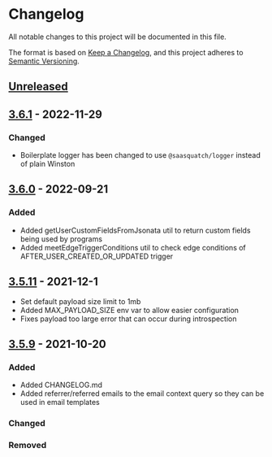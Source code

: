 # Changelog

All notable changes to this project will be documented in this file.

The format is based on [Keep a Changelog](https://keepachangelog.com/en/1.0.0/),
and this project adheres to [Semantic Versioning](https://semver.org/spec/v2.0.0.html).

## [Unreleased]

## [3.6.1] - 2022-11-29

### Changed

- Boilerplate logger has been changed to use `@saasquatch/logger` instead of plain
  Winston

## [3.6.0] - 2022-09-21

### Added

- Added getUserCustomFieldsFromJsonata util to return custom fields being used by programs
- Added meetEdgeTriggerConditions util to check edge conditions of AFTER_USER_CREATED_OR_UPDATED trigger

## [3.5.11] - 2021-12-1

- Set default payload size limit to 1mb
- Added MAX_PAYLOAD_SIZE env var to allow easier configuration
- Fixes payload too large error that can occur during introspection

## [3.5.9] - 2021-10-20

### Added

- Added CHANGELOG.md
- Added referrer/referred emails to the email context query so they can be used in email templates

### Changed

### Removed

[unreleased]: https://github.com/saasquatch/program-tools/compare/%40saasquatch/program-boilerplate%403.6.1...HEAD
[3.6.1]: https://github.com/saasquatch/program-tools/releases/tag/%40saasquatch/program-boilerplate%403.6.1
[3.6.0]: https://github.com/saasquatch/program-tools/releases/tag/%40saasquatch/program-boilerplate%403.6.0
[3.5.11]: https://github.com/saasquatch/program-tools/releases/tag/%40saasquatch/program-boilerplate%403.5.11
[3.5.9]: https://github.com/saasquatch/program-tools/releases/tag/%40saasquatch/program-boilerplate%403.5.9
